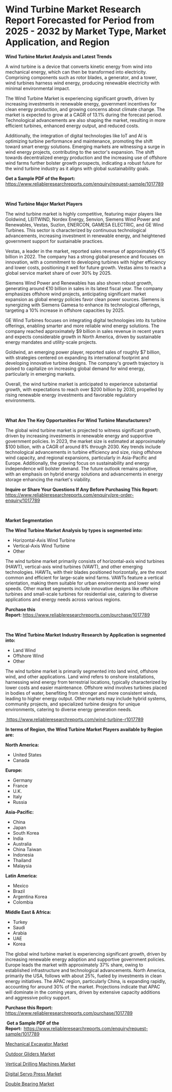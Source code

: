 <p><h1>Wind Turbine Market Research Report Forecasted for Period from 2025 -  2032 by Market Type, Market Application, and Region</h1></p><p><strong>Wind Turbine Market Analysis and Latest Trends</strong></p>
<p><p>A wind turbine is a device that converts kinetic energy from wind into mechanical energy, which can then be transformed into electricity. Comprising components such as rotor blades, a generator, and a tower, wind turbines harness wind energy, producing renewable electricity with minimal environmental impact.</p><p>The Wind Turbine Market is experiencing significant growth, driven by increasing investments in renewable energy, government incentives for clean energy production, and growing concerns about climate change. The market is expected to grow at a CAGR of 13.1% during the forecast period. Technological advancements are also shaping the market, resulting in more efficient turbines, enhanced energy output, and reduced costs. </p><p>Additionally, the integration of digital technologies like IoT and AI is optimizing turbine performance and maintenance, promoting the shift toward smart energy solutions. Emerging markets are witnessing a surge in wind energy projects, contributing to the sector's expansion. The shift towards decentralized energy production and the increasing use of offshore wind farms further bolster growth prospects, indicating a robust future for the wind turbine industry as it aligns with global sustainability goals.</p></p>
<p><strong>Get a Sample PDF of the Report:&nbsp;</strong> <a href="https://www.reliableresearchreports.com/enquiry/request-sample/1017789?utm_campaign=36&utm_medium=2&utm_source=Github&utm_content=ia&utm_term=08042025&utm_id=wind-turbine">https://www.reliableresearchreports.com/enquiry/request-sample/1017789</a></p>
<p>&nbsp;</p>
<p><strong>Wind Turbine Major Market Players</strong></p>
<p><p>The wind turbine market is highly competitive, featuring major players like Goldwind, LEITWIND, Nordex Energy, Senvion, Siemens Wind Power and Renewables, Vestas, Suzlon, ENERCON, GAMESA ELECTRIC, and GE Wind Turbines. This sector is characterized by continuous technological advancements, increasing investment in renewable energy, and heightened government support for sustainable practices.</p><p>Vestas, a leader in the market, reported sales revenue of approximately €15 billion in 2022. The company has a strong global presence and focuses on innovation, with a commitment to developing turbines with higher efficiency and lower costs, positioning it well for future growth. Vestas aims to reach a global service market share of over 30% by 2025.</p><p>Siemens Wind Power and Renewables has also shown robust growth, generating around €10 billion in sales in its latest fiscal year. The company emphasizes offshore wind projects, anticipating significant market expansion as global energy policies favor clean power sources. Siemens is synergizing with Siemens Gamesa to enhance its technological offerings, targeting a 10% increase in offshore capacities by 2025.</p><p>GE Wind Turbines focuses on integrating digital technologies into its turbine offerings, enabling smarter and more reliable wind energy solutions. The company reached approximately $9 billion in sales revenue in recent years and expects considerable growth in North America, driven by sustainable energy mandates and utility-scale projects.</p><p>Goldwind, an emerging power player, reported sales of roughly $7 billion, with strategies centered on expanding its international footprint and developing innovative turbine designs. The company's growth trajectory is poised to capitalize on increasing global demand for wind energy, particularly in emerging markets.</p><p>Overall, the wind turbine market is anticipated to experience substantial growth, with expectations to reach over $200 billion by 2030, propelled by rising renewable energy investments and favorable regulatory environments.</p></p>
<p>&nbsp;</p>
<p><strong>What Are The Key Opportunities For Wind Turbine Manufacturers?</strong></p>
<p><p>The global wind turbine market is projected to witness significant growth, driven by increasing investments in renewable energy and supportive government policies. In 2023, the market size is estimated at approximately $100 billion, with a CAGR of around 8% through 2030. Key trends include technological advancements in turbine efficiency and size, rising offshore wind capacity, and regional expansions, particularly in Asia-Pacific and Europe. Additionally, the growing focus on sustainability and energy independence will bolster demand. The future outlook remains positive, with an emphasis on hybrid energy solutions and advancements in energy storage enhancing the market's viability.</p></p>
<p><strong>Inquire or Share Your Questions If Any Before Purchasing This Report:</strong> <a href="https://www.reliableresearchreports.com/enquiry/pre-order-enquiry/1017789?utm_campaign=36&utm_medium=2&utm_source=Github&utm_content=ia&utm_term=08042025&utm_id=wind-turbine">https://www.reliableresearchreports.com/enquiry/pre-order-enquiry/1017789</a></p>
<p>&nbsp;</p>
<p><strong>Market Segmentation</strong></p>
<p><strong>The Wind Turbine Market Analysis by types is segmented into:</strong></p>
<p><ul><li>Horizontal-Axis Wind Turbine</li><li>Vertical-Axis Wind Turbine</li><li>Other</li></ul></p>
<p><p>The wind turbine market primarily consists of horizontal-axis wind turbines (HAWT), vertical-axis wind turbines (VAWT), and other emerging technologies. HAWTs, with their blades positioned horizontally, are the most common and efficient for large-scale wind farms. VAWTs feature a vertical orientation, making them suitable for urban environments and lower wind speeds. Other market segments include innovative designs like offshore turbines and small-scale turbines for residential use, catering to diverse applications and energy needs across various regions.</p></p>
<p><strong>Purchase this Report:&nbsp;</strong><a href="https://www.reliableresearchreports.com/purchase/1017789?utm_campaign=36&utm_medium=2&utm_source=Github&utm_content=ia&utm_term=08042025&utm_id=wind-turbine">https://www.reliableresearchreports.com/purchase/1017789</a></p>
<p>&nbsp;</p>
<p><strong>The Wind Turbine Market Industry Research by Application is segmented into:</strong></p>
<p><ul><li>Land Wind</li><li>Offshore Wind</li><li>Other</li></ul></p>
<p><p>The wind turbine market is primarily segmented into land wind, offshore wind, and other applications. Land wind refers to onshore installations, harnessing wind energy from terrestrial locations, typically characterized by lower costs and easier maintenance. Offshore wind involves turbines placed in bodies of water, benefiting from stronger and more consistent winds, leading to higher energy output. Other markets may include hybrid systems, community projects, and specialized turbine designs for unique environments, catering to diverse energy generation needs.</p></p>
<p><a href="https://www.reliableresearchreports.com/wind-turbine-r1017789?utm_campaign=36&utm_medium=2&utm_source=Github&utm_content=ia&utm_term=08042025&utm_id=wind-turbine">&nbsp;https://www.reliableresearchreports.com/wind-turbine-r1017789</a></p>
<p><strong>In terms of Region, the Wind Turbine Market Players available by Region are:</strong></p>
<p>
    <p> <strong> North America: </strong>
        <ul>
            <li>United States</li>
            <li>Canada</li>
        </ul>
        </p> 
    <p> <strong> Europe: </strong>
        <ul>
            <li>Germany</li>
            <li>France</li>
            <li>U.K.</li>
            <li>Italy</li>
            <li>Russia</li>
        </ul>
        </p> 
    <p> <strong> Asia-Pacific: </strong>
        <ul>
            <li>China</li>
            <li>Japan</li>
            <li>South Korea</li>
            <li>India</li>
            <li>Australia</li>
            <li>China Taiwan</li>
            <li>Indonesia</li>
            <li>Thailand</li>
            <li>Malaysia</li>
        </ul>
        </p> 
    <p> <strong> Latin America: </strong>
        <ul>
            <li>Mexico</li>
            <li>Brazil</li>
            <li>Argentina Korea</li>
            <li>Colombia</li>
        </ul>
        </p> 
    <p> <strong> Middle East & Africa: </strong>
        <ul>
            <li>Turkey</li>
            <li>Saudi</li>
            <li>Arabia</li>
            <li>UAE</li>
            <li>Korea</li>
        </ul>
    </p>
    </p>
<p><p>The global wind turbine market is experiencing significant growth, driven by increasing renewable energy adoption and supportive government policies. Europe leads the market with approximately 37% share, owing to established infrastructure and technological advancements. North America, primarily the USA, follows with about 25%, fueled by investments in clean energy initiatives. The APAC region, particularly China, is expanding rapidly, accounting for around 30% of the market. Projections indicate that APAC will dominate in the coming years, driven by extensive capacity additions and aggressive policy support.</p></p>
<p><strong>Purchase this Report: </strong><a href="https://www.reliableresearchreports.com/purchase/1017789?utm_campaign=36&utm_medium=2&utm_source=Github&utm_content=ia&utm_term=08042025&utm_id=wind-turbine">https://www.reliableresearchreports.com/purchase/1017789</a></p>
<p>&nbsp;<strong>Get a Sample PDF of the Report:&nbsp;&nbsp;</strong><a href="https://www.reliableresearchreports.com/enquiry/request-sample/1017789?utm_campaign=36&utm_medium=2&utm_source=Github&utm_content=ia&utm_term=08042025&utm_id=wind-turbine">https://www.reliableresearchreports.com/enquiry/request-sample/1017789</a></p>
<p><strong></strong></p>
<p><p><a href="https://github.com/SanjidaKhan901/Market-Research-Report-List-2/blob/main/mechanical-excavator-market.md?utm_campaign=36&utm_medium=2&utm_source=Github&utm_content=ia&utm_term=08042025&utm_id=wind-turbine">Mechanical Excavator Market</a></p><p><a href="https://github.com/pizolina/Market-Research-Report-List-7/blob/main/outdoor-gliders-market.md?utm_campaign=36&utm_medium=2&utm_source=Github&utm_content=ia&utm_term=08042025&utm_id=wind-turbine">Outdoor Gliders Market</a></p><p><a href="https://github.com/AngelaWalsh696/Market-Research-Report-List-2/blob/main/vertical-drilling-machines-market.md?utm_campaign=36&utm_medium=2&utm_source=Github&utm_content=ia&utm_term=08042025&utm_id=wind-turbine">Vertical Drilling Machines Market</a></p><p><a href="https://github.com/akalaihaude/Market-Research-Report-List-1/blob/main/digital-servo-press-market.md?utm_campaign=36&utm_medium=2&utm_source=Github&utm_content=ia&utm_term=08042025&utm_id=wind-turbine">Digital Servo Press Market</a></p><p><a href="https://github.com/tamvrosiya/Market-Research-Report-List-7/blob/main/double-bearing-market.md?utm_campaign=36&utm_medium=2&utm_source=Github&utm_content=ia&utm_term=08042025&utm_id=wind-turbine">Double Bearing Market</a></p></p>